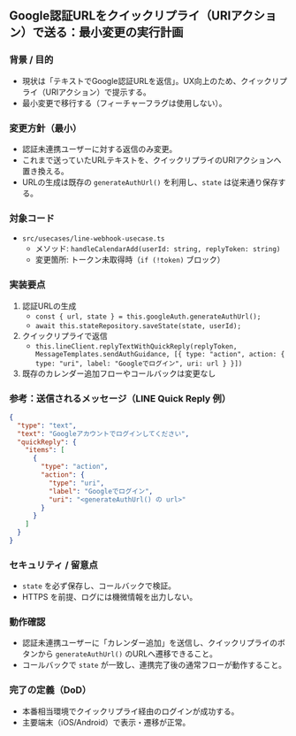 ## Google認証URLをクイックリプライ（URIアクション）で送る：最小変更の実行計画

### 背景 / 目的
- 現状は「テキストでGoogle認証URLを返信」。UX向上のため、クイックリプライ（URIアクション）で提示する。
- 最小変更で移行する（フィーチャーフラグは使用しない）。

### 変更方針（最小）
- 認証未連携ユーザーに対する返信のみ変更。
- これまで送っていたURLテキストを、クイックリプライのURIアクションへ置き換える。
- URLの生成は既存の `generateAuthUrl()` を利用し、`state` は従来通り保存する。

### 対象コード
- `src/usecases/line-webhook-usecase.ts`
  - メソッド: `handleCalendarAdd(userId: string, replyToken: string)`
  - 変更箇所: トークン未取得時（`if (!token)` ブロック）

### 実装要点
1. 認証URLの生成
   - `const { url, state } = this.googleAuth.generateAuthUrl();`
   - `await this.stateRepository.saveState(state, userId);`
2. クイックリプライで返信
   - `this.lineClient.replyTextWithQuickReply(replyToken, MessageTemplates.sendAuthGuidance, [{ type: "action", action: { type: "uri", label: "Googleでログイン", uri: url } }])`
3. 既存のカレンダー追加フローやコールバックは変更なし

### 参考：送信されるメッセージ（LINE Quick Reply 例）
```json
{
  "type": "text",
  "text": "Googleアカウントでログインしてください",
  "quickReply": {
    "items": [
      {
        "type": "action",
        "action": {
          "type": "uri",
          "label": "Googleでログイン",
          "uri": "<generateAuthUrl() の url>"
        }
      }
    ]
  }
}
```

### セキュリティ / 留意点
- `state` を必ず保存し、コールバックで検証。
- HTTPS を前提、ログには機微情報を出力しない。

### 動作確認
- 認証未連携ユーザーに「カレンダー追加」を送信し、クイックリプライのボタンから `generateAuthUrl()` のURLへ遷移できること。
- コールバックで `state` が一致し、連携完了後の通常フローが動作すること。

### 完了の定義（DoD）
- 本番相当環境でクイックリプライ経由のログインが成功する。
- 主要端末（iOS/Android）で表示・遷移が正常。